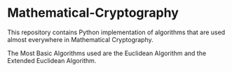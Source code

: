 # Mathematical-Cryptography

This repository contains Python implementation of algorithms that are used almost everywhere in Mathematical Cryptography. 

The Most Basic Algorithms used are the Euclidean Algorithm and the Extended Euclidean Algorithm.
